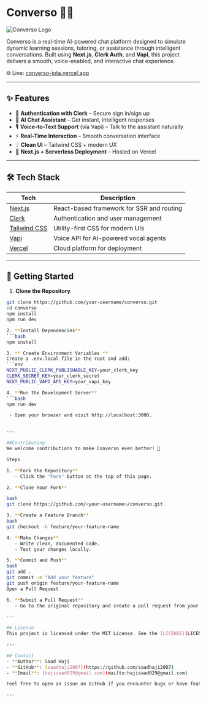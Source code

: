 # Converso 🤖💬

![Converso Logo](../my-app/public/images/logo.svg) <!-- Update with your actual logo path -->


Converso is a real-time AI-powered chat platform designed to simulate dynamic learning sessions, tutoring, or assistance through intelligent conversations. Built using **Next.js**, **Clerk Auth**, and **Vapi**, this project delivers a smooth, voice-enabled, and interactive chat experience.

🌐 Live: [converso-iota.vercel.app](https://converso-iota.vercel.app)

---

## ✨ Features

- 🔐 **Authentication with Clerk** – Secure sign in/sign up
- 🧠 **AI Chat Assistant** – Get instant, intelligent responses
- 🎙️ **Voice-to-Text Support** (via Vapi) – Talk to the assistant naturally
- ⚡ **Real-Time Interaction** – Smooth conversation interface
- 💡 **Clean UI** – Tailwind CSS + modern UX
- 🚀 **Next.js + Serverless Deployment** – Hosted on Vercel

---

## 🛠️ Tech Stack

| Tech | Description |
|------|-------------|
| [Next.js](https://nextjs.org) | React-based framework for SSR and routing |
| [Clerk](https://clerk.dev) | Authentication and user management |
| [Tailwind CSS](https://tailwindcss.com) | Utility-first CSS for modern UIs |
| [Vapi](https://vapi.ai) | Voice API for AI-powered vocal agents |
| [Vercel](https://vercel.com) | Cloud platform for deployment |

---

## 🚀 Getting Started

1. **Clone the Repository**
```bash
git clone https://github.com/your-username/converso.git
cd converso
npm install
npm run dev

2. **Install Dependencies**
```bash
npm install

3. ** Create Environment Variables **
Create a .env.local file in the root and add:
```env
NEXT_PUBLIC_CLERK_PUBLISHABLE_KEY=your_clerk_key
CLERK_SECRET_KEY=your_clerk_secret
NEXT_PUBLIC_VAPI_API_KEY=your_vapi_key

4. **Run the Development Server**
```bash
npm run dev

 - Open your browser and visit http://localhost:3000.


---

##Contributing
We welcome contributions to make Converso even better! 💙

Steps

1. **Fork the Repository**
   - Click the "Fork" button at the top of this page.

2. **Clone Your Fork**

bash
git clone https://github.com/<your-username>/converso.git

3. **Create a Feature Branch**
bash
git checkout -b feature/your-feature-name

4. **Make Changes**
   - Write clean, documented code.
   - Test your changes locally.

5. **Commit and Push**
bash
git add .
git commit -m "Add your feature"
git push origin feature/your-feature-name
Open a Pull Request

6. **Submit a Pull Request**
   - Go to the original repository and create a pull request from your branch.

---

## License
This project is licensed under the MIT License. See the [LICENSE](LICENSE) file for details.

---

## Contact
- **Author**: Saad Haji
- **GitHub**: [saadhaji2007](https://github.com/saadhaji2007)
- **Email**: [hajisaad029@gmail.com](mailto:hajisaad029@gmail.com) 

Feel free to open an issue on GitHub if you encounter bugs or have feature requests!

---


